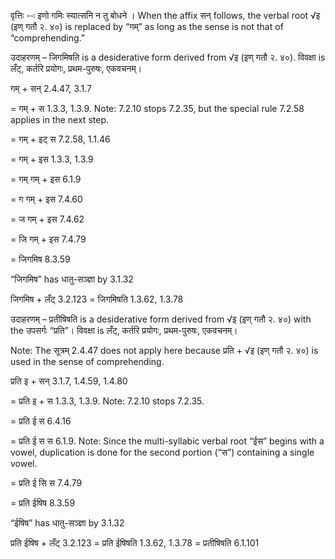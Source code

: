

वृत्तिः --ः इणो गमिः स्यात्सनि न तु बोधने । When the affix सन् follows, the verbal root √इ (इण् गतौ २. ४०) is replaced by “गम्” as long as the sense is not that of “comprehending.”


उदाहरणम् – जिगमिषति is a desiderative form derived from √इ (इण् गतौ २. ४०). विवक्षा is लँट्, कर्तरि प्रयोगः, प्रथम-पुरुषः, एकवचनम्।


गम् + सन् 2.4.47, 3.1.7

= गम् + स 1.3.3, 1.3.9. Note: 7.2.10 stops 7.2.35, but the special rule 7.2.58 applies in the next step.

= गम् + इट् स 7.2.58, 1.1.46

= गम् + इस 1.3.3, 1.3.9

= गम् गम् + इस 6.1.9

= ग गम् + इस 7.4.60

= ज गम् + इस 7.4.62

= जि गम् + इस 7.4.79

= जिगमिष 8.3.59

“जिगमिष” has धातु-सञ्ज्ञा by 3.1.32


जिगमिष + लँट् 3.2.123 = जिगमिषति 1.3.62, 1.3.78


उदाहरणम् – प्रतीषिषति is a desiderative form derived from √इ (इण् गतौ २. ४०) with the उपसर्गः “प्रति”। विवक्षा is लँट्, कर्तरि प्रयोगः, प्रथम-पुरुषः, एकवचनम्।

Note: The सूत्रम् 2.4.47 does not apply here because प्रति + √इ (इण् गतौ २. ४०) is used in the sense of comprehending.


प्रति इ + सन् 3.1.7, 1.4.59, 1.4.80

= प्रति इ + स 1.3.3, 1.3.9. Note: 7.2.10 stops 7.2.35.

= प्रति ई स 6.4.16

= प्रति ई स स 6.1.9. Note: Since the multi-syllabic verbal root “ईस” begins with a vowel, duplication is done for the second portion (“स”) containing a single vowel.

= प्रति ई सि स 7.4.79

= प्रति ईषिष 8.3.59

“ईषिष” has धातु-सञ्ज्ञा by 3.1.32


प्रति ईषिष + लँट् 3.2.123 = प्रति ईषिषति 1.3.62, 1.3.78 = प्रतीषिषति 6.1.101

